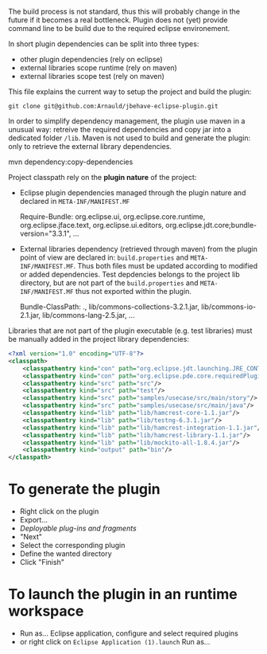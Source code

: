 The build process is not standard, thus this will probably change in the future if it becomes a real bottleneck.
Plugin does not (yet) provide command line to be build due to the required eclipse environement.

In short plugin dependencies can be split into three types:

* other plugin dependencies (rely on eclipse)
* external libraries scope runtime (rely on maven)
* external libraries scope test (rely on maven)

This file explains the current way to setup the project and build the plugin:

    git clone git@github.com:Arnauld/jbehave-eclipse-plugin.git

In order to simplify dependency management, the plugin use maven in a unusual way: retreive the required dependencies and copy jar into a dedicated folder `/lib`. Maven is not used to build and generate the plugin: only to retrieve the external library dependencies.

   mvn dependency:copy-dependencies

Project classpath rely on the **plugin nature** of the project: 

* Eclipse plugin dependencies managed through the plugin nature and declared in `META-INF/MANIFEST.MF`
    
    Require-Bundle: org.eclipse.ui,
     org.eclipse.core.runtime,
     org.eclipse.jface.text,
     org.eclipse.ui.editors,
     org.eclipse.jdt.core;bundle-version="3.3.1",
     ...

* External libraries dependency (retrieved through maven) from the plugin point of view are declared in: `build.properties` and `META-INF/MANIFEST.MF`. Thus both files must be updated according to modified or added dependencies. Test depdencies belongs to the project lib directory, but are not part of the `build.properties` and `META-INF/MANIFEST.MF` thus not exported within the plugin.

    Bundle-ClassPath: .,
	 lib/commons-collections-3.2.1.jar,
	 lib/commons-io-2.1.jar,
	 lib/commons-lang-2.5.jar,
	 ...


Libraries that are not part of the plugin executable (e.g. test libraries) must be manually added in the project library dependencies:

```xml
<?xml version="1.0" encoding="UTF-8"?>
<classpath>
	<classpathentry kind="con" path="org.eclipse.jdt.launching.JRE_CONTAINER/org.eclipse.jdt.internal.debug.ui.launcher.StandardVMType/JavaSE-1.6"/>
	<classpathentry kind="con" path="org.eclipse.pde.core.requiredPlugins"/>
	<classpathentry kind="src" path="src"/>
	<classpathentry kind="src" path="test"/>
	<classpathentry kind="src" path="samples/usecase/src/main/story"/>
	<classpathentry kind="src" path="samples/usecase/src/main/java"/>
	<classpathentry kind="lib" path="lib/hamcrest-core-1.1.jar"/>
	<classpathentry kind="lib" path="lib/testng-6.3.1.jar"/>
	<classpathentry kind="lib" path="lib/hamcrest-integration-1.1.jar"/>
	<classpathentry kind="lib" path="lib/hamcrest-library-1.1.jar"/>
	<classpathentry kind="lib" path="lib/mockito-all-1.8.4.jar"/>
	<classpathentry kind="output" path="bin"/>
</classpath>
```

# To generate the plugin

* Right click on the plugin
* Export...
* *Deployable plug-ins and fragments*
* "Next"
* Select the corresponding plugin 
* Define the wanted directory
* Click "Finish"

# To launch the plugin in an runtime workspace

* Run as... Eclipse application, configure and select required plugins
* or right click on `Eclipse Application (1).launch` Run as...
